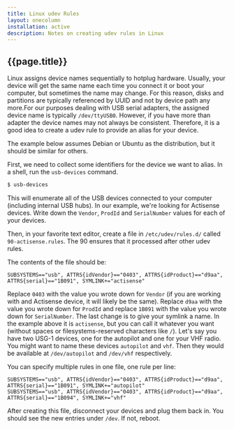 ```yaml
---
title: Linux udev Rules
layout: onecolumn
installation: active
description: Notes on creating udev rules in Linux
---
```


## {{page.title}}

Linux assigns device names sequentially to hotplug hardware. Usually, your device will get the same name each time you
connect it or boot your computer, but sometimes the name may change. For this reason, disks and partitions are typically
referenced by UUID and not by device path any more.For our purposes dealing with USB serial adapters, the assigned
device name is typically `/dev/ttyUSB0`. However, if you have more than adapter the device names may not always be
consistent. Therefore, it is a good idea to create a udev rule to provide an alias for your device.

The example below assumes Debian or Ubuntu as the distribution, but it should be similar for others.

First, we need to collect some identifiers for the device we want to alias. In a shell, run the `usb-devices` command.

```sh
$ usb-devices
```

This will enumerate all of the USB devices connected to your computer (including internal USB hubs). In our example,
we're looking for Actisense devices. Write down the `Vendor`, `ProdId` and `SerialNumber` values for each of your
devices.

Then, in your favorite text editor, create a file in `/etc/udev/rules.d/` called `90-actisense.rules`. The 90 ensures
that it processed after other udev rules.

The contents of the file should be:

```
SUBSYSTEMS=="usb", ATTRS{idVendor}=="0403", ATTRS{idProduct}=="d9aa", ATTRS{serial}=="1B091", SYMLINK+="actisense"
```

Replace `0403` with the value you wrote down for `Vendor` (if you are working with and Actisense device, it will likely
be the same). Replace `d9aa` with the value you wrote down for `ProdId` and replace `1B091` with the value you wrote
down for `SerialNumber`. The last change is to give your symlink a name. In the example above it is `actisense`, but you
can call it whatever you want (without spaces or filesystems-reserved characters like `/`). Let's say you have two USG-1
devices, one for the autopilot and one for your VHF radio. You might want to name these devices `autopilot` and `vhf`.
Then they would be available at `/dev/autopilot` and `/dev/vhf` respectively.

You can specify multiple rules in one file, one rule per line:

```
SUBSYSTEMS=="usb", ATTRS{idVendor}=="0403", ATTRS{idProduct}=="d9aa", ATTRS{serial}=="1B091", SYMLINK+="autopilot"
SUBSYSTEMS=="usb", ATTRS{idVendor}=="0403", ATTRS{idProduct}=="d9aa", ATTRS{serial}=="1B094", SYMLINK+="vhf"
```

After creating this file, disconnect your devices and plug them back in. You should see the new entries under `/dev`. If
not, reboot.

